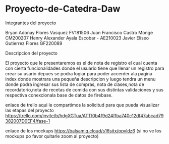 # Proyecto-de-Catedra-Daw
  Integrantes del proyecto
  
  Bryan Adonay Flores Vasquez FV181506
  Juan Francisco Castro Monge CM200207
  Henry Alexander Ayala Escobar - AE210023
  Javier Eliseo Gutierrez Flores GF220089

Descripcion del proyecto 
 
El proyecto que le presentaremos es el de nota de registro el cual cuenta con cierta funcionalidades
donde el usuario tiene que llenar un registro para crear su usario depues se podra logiar para poder
accerder ala pagina index donde mostrara una pequeña descripcion y luego tendra un menu donde podra ingresar 
sus lista de compras, nota de clases,nota de recordatorio,nota de recetas de comida con sus distintas 
validaciones y sus respectiva conexcionala base de datos de firebase.

enlace de trello aqui le compartimos la solicitud para que pueda visualizar las etapas del proyecto
https://trello.com/invite/b/hdgXGTua/ATTI0b4f9d24ffba740c12df47abcad79382007D0EF4/fase-1
 
 enlace de los mockups
 https://balsamiq.cloud/s16sitx/ppvldz6 (si no ve los mockups po favor quitarle zoom al proyecto)
 
 
 
 


